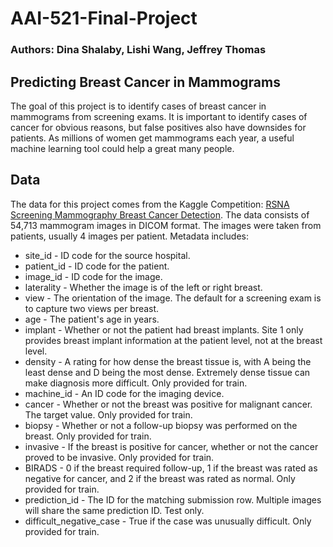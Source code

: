 # AAI-521-Final-Project
### Authors: Dina Shalaby, Lishi Wang, Jeffrey Thomas
## Predicting Breast Cancer in Mammograms
The goal of this project is to identify cases of breast cancer in mammograms from screening exams. 
It is important to identify cases of cancer for obvious reasons, but false positives also have downsides 
for patients. As millions of women get mammograms each year, a useful machine learning tool could help a 
great many people.

## Data
The data for this project comes from the Kaggle Competition: [RSNA Screening Mammography Breast Cancer Detection](https://www.kaggle.com/competitions/rsna-breast-cancer-detection/data).
The data consists of 54,713 mammogram images in DICOM format. The images were taken from patients, usually 4 images per patient. Metadata includes:
* site_id - ID code for the source hospital.
* patient_id - ID code for the patient.
* image_id - ID code for the image.
* laterality - Whether the image is of the left or right breast.
* view - The orientation of the image. The default for a screening exam is to capture two views per breast.
* age - The patient's age in years.
* implant - Whether or not the patient had breast implants. Site 1 only provides breast implant information at the patient level, not at the breast level.
* density - A rating for how dense the breast tissue is, with A being the least dense and D being the most dense. Extremely dense tissue can make diagnosis more difficult. Only provided for train.
* machine_id - An ID code for the imaging device.
* cancer - Whether or not the breast was positive for malignant cancer. The target value. Only provided for train.
* biopsy - Whether or not a follow-up biopsy was performed on the breast. Only provided for train.
* invasive - If the breast is positive for cancer, whether or not the cancer proved to be invasive. Only provided for train.
* BIRADS - 0 if the breast required follow-up, 1 if the breast was rated as negative for cancer, and 2 if the breast was rated as normal. Only provided for train.
* prediction_id - The ID for the matching submission row. Multiple images will share the same prediction ID. Test only.
* difficult_negative_case - True if the case was unusually difficult. Only provided for train.
